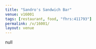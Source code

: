 ```yaml
---
title: "Sandro's Sandwich Bar"
venue: v16001
tags: [restaurant, food, "fhrs:411793"]
permalink: /v/16001/
layout: venue
---
```

null